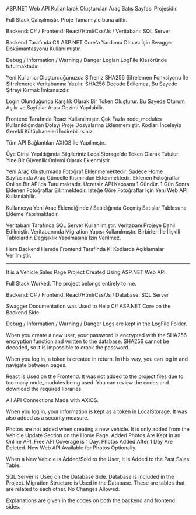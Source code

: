 ASP.NET Web API Kullanılarak Oluşturulan Araç Satış Sayfası Projesidir.

Full Stack Çalışılmıştır. Proje Tamamiyle bana aittir.

Backend: C#  /  Frontend: React/Html/Css/Js  /  Veritabanı: SQL Server

Backend Tarafında C# ASP.NET Core'a Yardımcı Olması İçin Swagger Dökümantasyonu Kullanılmıştır. 

Debug / Information / Warning / Danger Logları LogFile Klasöründe tutulmaktadır.

Yeni Kullanıcı Oluşturduğunuzda Şifreniz SHA256 Şifrelemen Fonksiyonu İle Şifrelenerek Veritabanına Yazılır. SHA256 Decode Edilemez, Bu Sayede Şifreyi Kırmak İmkansızdır.

Login Olunduğunda Karşılık Olarak Bir Token Oluşturur. Bu Sayede Oturum Açılır ve Sayfalar Arası Gezinti Yapılabilir.

Frontend Tarafında React Kullanılmıştır. Çok Fazla node_modules Kullanıldığından Dolayı Proje Dosyalarına Eklenmemiştir. Kodları İnceleyip Gerekli Kütüphaneleri İndirebilirsiniz.

Tüm API Bağlantıları AXIOS İle Yapılmıştır.

Üye Girişi Yapıldığında Bilgileriniz LocalStorage'de Token Olarak Tutulur. Yine Bir Güvenlik Önlemi Olarak Eklenmiştir.

Yeni Araç Oluşturmada Fotoğraf Eklenmemektedir. Sadece Home Sayfasında Araç Güncelle Kısmından Eklenmektedir. Eklenen Fotoğraflar Online Bir API'da Tutulmaktadır. Ücretsiz API Kapsamı 1 Gündür. 1 Gün Sonra Eklenen Fotoğraflar Silinmektedir. İsteğe Göre Fotoğraflar İçin Yeni Web API Kullanılabilir.

Kullanıcıya Yeni Araç Eklendiğinde / Satıldığında Geçmiş Satışlar Tablosuna Ekleme Yapılmaktadır.

Veritabanı Tarafında SQL Server Kullanılmıştır. Veritabanı Projeye Dahil Edilmiştir. Veritabanında Migration Yapısı Kullanılmıştır. Birbirleri İle İlişkili Tablolardır. Değişiklik Yapılmasına İzin Verilmez.

Hem Backend Hemde Frontend Tarafında Ki Kodlarda Açıklamalar Verilmiştir. 

-------------------------------------------------------------------------------------------

It is a Vehicle Sales Page Project Created Using ASP.NET Web API.

Full Stack Worked. The project belongs entirely to me.

Backend: C# / Frontend: React/Html/Css/Js / Database: SQL Server

Swagger Documentation was Used to Help C# ASP.NET Core on the Backend Side. 

Debug / Information / Warning / Danger Logs are kept in the LogFile Folder.

When you create a new user, your password is encrypted with the SHA256 encryption function and written to the database. SHA256 cannot be decoded, so it is impossible to crack the password.

When you log in, a token is created in return. In this way, you can log in and navigate between pages.

React is Used on the Frontend. It was not added to the project files due to too many node_modules being used. You can review the codes and download the required libraries.

All API Connections Made with AXIOS.

When you log in, your information is kept as a token in LocalStorage. It was also added as a security measure.

Photos are not added when creating a new vehicle. It is only added from the Vehicle Update Section on the Home Page. Added Photos Are Kept in an Online API. Free API Coverage is 1 Day. Photos Added After 1 Day Are Deleted. New Web API Available for Photos Optionally.

When a New Vehicle is Added/Sold to the User, It is Added to the Past Sales Table.

SQL Server is Used on the Database Side. Database is Included in the Project. Migration Structure is Used in the Database. These are tables that are related to each other. No Changes Allowed.

Explanations are given in the codes on both the backend and frontend sides.